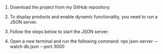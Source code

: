 1. Download the project from my GitHub repository.
 
2. To display products and enable dynamic functionality, you need to run a JSON server.
 
3. Follow the steps below to start the JSON server:
 
4. Open a new terminal and run the following command: npx json-server --watch db.json --port 3000
 
